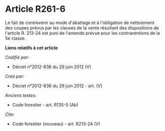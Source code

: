 # Article R261-6

Le fait de contrevenir au mode d'abattage et à l'obligation de nettoiement des coupes prévus par les clauses de la vente
résultant des dispositions de l'article R. 213-24 est puni de l'amende prévue pour les contraventions de la 5e classe.

**Liens relatifs à cet article**

_Codifié par_:

  - Décret n°2012-836 du 29 juin 2012 (V)

_Créé par_:

  - Décret n°2012-836 du 29 juin 2012 - art. (V)

_Anciens textes_:

  - Code forestier - art. R135-5 (Ab)

_Cite_:

  - Code forestier (nouveau) - art. R213-24 (V)

